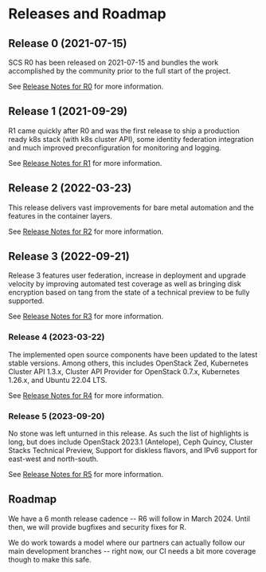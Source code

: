 # Releases and Roadmap

## Release 0 (2021-07-15)

SCS R0 has been released on 2021-07-15 and bundles the work
accomplished by the community prior to the full start of the project.

See [Release Notes for R0](Release0.md) for more information.

## Release 1 (2021-09-29)

R1 came quickly after R0 and was the first release to ship a production ready k8s stack
(with k8s cluster API), some identity federation integration and much improved
preconfiguration for monitoring and logging.

See [Release Notes for R1](Release1.md) for more information.

## Release 2 (2022-03-23)

This release delivers vast improvements for bare metal automation
and the features in the container layers.

See [Release Notes for R2](Release2.md) for more information.

## Release 3 (2022-09-21)

Release 3 features user federation, increase in deployment and upgrade
velocity by improving automated test coverage as well as bringing disk encryption
based on tang from the state of a technical preview to be fully supported.

See [Release Notes for R3](Release3.md) for more information.

### Release 4 (2023-03-22)

The implemented open source components have been updated to the latest stable versions.
Among others, this includes OpenStack Zed, Kubernetes Cluster API 1.3.x, Cluster API Provider
for OpenStack 0.7.x, Kubernetes 1.26.x, and Ubuntu 22.04 LTS.

See [Release Notes for R4](Release4.md) for more information.

### Release 5 (2023-09-20)

No stone was left unturned in this release. As such the list of highlights is long, but
does include OpenStack 2023.1 (Antelope), Ceph Quincy, Cluster Stacks Technical Preview,
Support for diskless flavors, and IPv6 support for east-west and north-south.

See [Release Notes for R5](Release5.md) for more information.

## Roadmap

We have a 6 month release cadence -- R6 will follow in March 2024.
Until then, we will provide bugfixes and security fixes for R.

We do work towards a model where our partners can actually follow our main
development branches -- right now, our CI needs a bit more coverage though
to make this safe.
